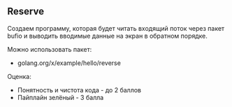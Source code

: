 ## Reserve

Создаем программу, которая будет читать входящий поток через пакет bufio и выводить вводимые данные на экран в обратном порядке.

Можно использовать пакет:
- golang.org/x/example/hello/reverse

Оценка:
- Понятность и чистота кода - до 2 баллов
- Пайплайн зелёный - 3 балла
